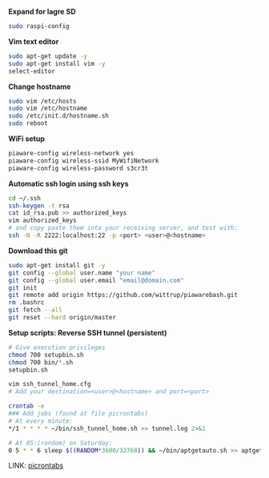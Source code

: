 **Expand for lagre SD**
```bash
sudo raspi-config
```

**Vim text editor**
```bash
sudo apt-get update -y
sudo apt-get install vim -y
select-editor
```

**Change hostname**
```bash
sudo vim /etc/hosts
sudo vim /etc/hostname
sudo /etc/init.d/hostname.sh
sudo reboot
```

**WiFi setup**
```bash
piaware-config wireless-network yes
piaware-config wireless-ssid MyWifiNetwork
piaware-config wireless-password s3cr3t
```

**Automatic ssh login using ssh keys**
```bash
cd ~/.ssh
ssh-keygen -t rsa
cat id_rsa.pub >> authorized_keys
vim authorized_keys
# and copy paste them into your receiving server, and test with:
ssh -N -R 2222:localhost:22 -p <port> <user>@<hostname>
```

**Download this git**
```bash
sudo apt-get install git -y
git config --global user.name "your name"
git config --global user.email "email@domain.com"
git init
git remote add origin https://github.com/wittrup/piawarebash.git
rm .bashrc
git fetch --all
git reset --hard origin/master
```

**Setup scripts: Reverse SSH tunnel (persistent)**
```bash
# Give execution privileges 
chmod 700 setupbin.sh
chmod 700 bin/*.sh
setupbin.sh

vim ssh_tunnel_home.cfg
# Add your destination=<user>@<hostname> and port=<port>

crontab -e
### Add jobs (found at file picrontabs)
# At every minute:
*/1 * * * * ~/bin/ssh_tunnel_home.sh >> tunnel.log 2>&1

# At 05:(random) on Saturday:
0 5 * * 6 sleep $((RANDOM*3600/32768)) && ~/bin/aptgetauto.sh >> aptgetauto.log
```
LINK: [picrontabs](https://github.com/wittrup/piawarebash/blob/master/picrontabs)
